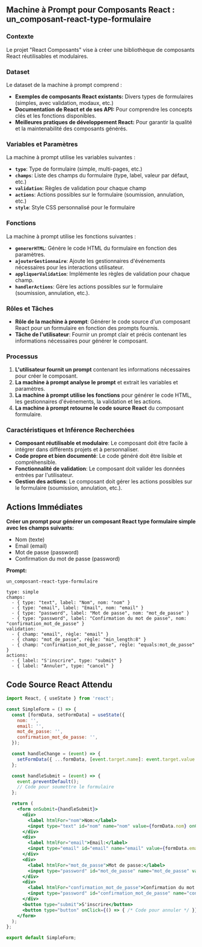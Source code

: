 ## Machine à Prompt pour Composants React : un_composant-react-type-formulaire

### Contexte

Le projet "React Composants" vise à créer une bibliothèque de composants React réutilisables et modulaires. 

### Dataset

Le dataset de la machine à prompt comprend :

* **Exemples de composants React existants:**  Divers types de formulaires (simples, avec validation, modaux, etc.)
* **Documentation de React et de ses API:**  Pour comprendre les concepts clés et les fonctions disponibles.
* **Meilleures pratiques de développement React:**  Pour garantir la qualité et la maintenabilité des composants générés.

### Variables et Paramètres

La machine à prompt utilise les variables suivantes :

* **`type`**: Type de formulaire (simple, multi-pages, etc.)
* **`champs`**: Liste des champs du formulaire (type, label, valeur par défaut, etc.)
* **`validation`**: Règles de validation pour chaque champ
* **`actions`**: Actions possibles sur le formulaire (soumission, annulation, etc.)
* **`style`**: Style CSS personnalisé pour le formulaire

### Fonctions

La machine à prompt utilise les fonctions suivantes :

* **`genererHTML`**: Génère le code HTML du formulaire en fonction des paramètres.
* **`ajouterGestionnaire`**: Ajoute les gestionnaires d'événements nécessaires pour les interactions utilisateur.
* **`appliquerValidation`**: Implémente les règles de validation pour chaque champ.
* **`handlerActions`**: Gère les actions possibles sur le formulaire (soumission, annulation, etc.).

### Rôles et Tâches

* **Rôle de la machine à prompt**: Générer le code source d'un composant React pour un formulaire en fonction des prompts fournis.
* **Tâche de l'utilisateur**: Fournir un prompt clair et précis contenant les informations nécessaires pour générer le composant.

### Processus

1. **L'utilisateur fournit un prompt** contenant les informations nécessaires pour créer le composant.
2. **La machine à prompt analyse le prompt** et extrait les variables et paramètres.
3. **La machine à prompt utilise les fonctions** pour générer le code HTML, les gestionnaires d'événements, la validation et les actions.
4. **La machine à prompt retourne le code source React** du composant formulaire.

### Caractéristiques et Inférence Recherchées

* **Composant réutilisable et modulaire**:  Le composant doit être facile à intégrer dans différents projets et à personnaliser.
* **Code propre et bien documenté**: Le code généré doit être lisible et compréhensible.
* **Fonctionnalité de validation**: Le composant doit valider les données entrées par l'utilisateur.
* **Gestion des actions**: Le composant doit gérer les actions possibles sur le formulaire (soumission, annulation, etc.).

## Actions Immédiates

**Créer un prompt pour générer un composant React type formulaire simple avec les champs suivants:**

* Nom (texte)
* Email (email)
* Mot de passe (password)
* Confirmation du mot de passe (password)

**Prompt:**

```
un_composant-react-type-formulaire

type: simple
champs:
  - { type: "text", label: "Nom", nom: "nom" }
  - { type: "email", label: "Email", nom: "email" }
  - { type: "password", label: "Mot de passe", nom: "mot_de_passe" }
  - { type: "password", label: "Confirmation du mot de passe", nom: "confirmation_mot_de_passe" }
validation:
  - { champ: "email", règle: "email" }
  - { champ: "mot_de_passe", règle: "min_length:8" }
  - { champ: "confirmation_mot_de_passe", règle: "equals:mot_de_passe" }
actions:
  - { label: "S'inscrire", type: "submit" }
  - { label: "Annuler", type: "cancel" }
```

## Code Source React Attendu

```jsx
import React, { useState } from 'react';

const SimpleForm = () => {
  const [formData, setFormData] = useState({
    nom: '',
    email: '',
    mot_de_passe: '',
    confirmation_mot_de_passe: '',
  });

  const handleChange = (event) => {
    setFormData({ ...formData, [event.target.name]: event.target.value });
  };

  const handleSubmit = (event) => {
    event.preventDefault();
    // Code pour soumettre le formulaire
  };

  return (
    <form onSubmit={handleSubmit}>
      <div>
        <label htmlFor="nom">Nom:</label>
        <input type="text" id="nom" name="nom" value={formData.nom} onChange={handleChange} />
      </div>
      <div>
        <label htmlFor="email">Email:</label>
        <input type="email" id="email" name="email" value={formData.email} onChange={handleChange} />
      </div>
      <div>
        <label htmlFor="mot_de_passe">Mot de passe:</label>
        <input type="password" id="mot_de_passe" name="mot_de_passe" value={formData.mot_de_passe} onChange={handleChange} />
      </div>
      <div>
        <label htmlFor="confirmation_mot_de_passe">Confirmation du mot de passe:</label>
        <input type="password" id="confirmation_mot_de_passe" name="confirmation_mot_de_passe" value={formData.confirmation_mot_de_passe} onChange={handleChange} />
      </div>
      <button type="submit">S'inscrire</button>
      <button type="button" onClick={() => { /* Code pour annuler */ }}>Annuler</button>
    </form>
  );
};

export default SimpleForm;
```



